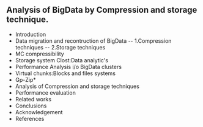 Analysis of BigData by Compression and storage technique. 
---------------------------------------------------------
- Introduction
- Data migration and recontruction of BigData
--  1.Compression techniques
--  2.Storage techniques
- MC compressibility
- Storage system Clost:Data analytic's
- Performance Analysis i/o BigData clusters
- Virtual chunks:Blocks and files systems
- Gp-Zip* 
- Analysis of Compression and storage techniques 
- Performance evaluation
- Related works
- Conclusions
- Acknowledgement
- References
